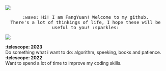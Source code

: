 ![](https://komarev.com/ghpvc/?username=FangYuan33&color=blue)
<p align="center">
  <samp>
    :wave: Hi! I am FangYuan! Welcome to my github.
    <br>There's a lot of thinkings of life, I hope these will be useful to you! :sparkles:
    <br>
<!--     <img src="https://img-blog.csdnimg.cn/948441d461a74498918d5f243aa8d690.gif" align="center"> -->
   
  </samp>
</p>

![](https://raw.githubusercontent.com/FangYuan33/FangYuan33/main/assets/github-contribution-grid-snake.svg)

<summary><b>:telescope: 2023</b></summary> Do something what i want to do: algorithm, speeking, books and patience.
<summary><b>:telescope: 2022</b></summary> Want to spend a lot of time to improve my coding skills.

